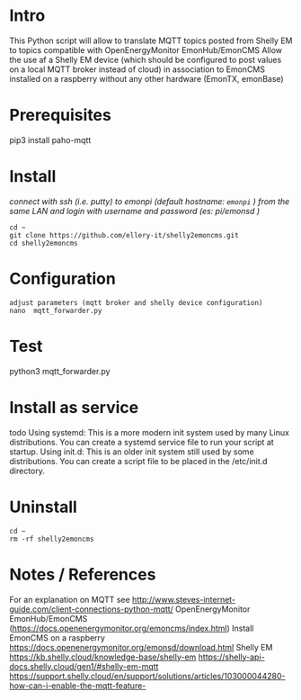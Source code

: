 # Intro
This Python script will allow to translate MQTT topics posted from Shelly EM to topics compatible with OpenEnergyMonitor EmonHub/EmonCMS
Allow the use af a Shelly EM device  (which should be configured to post values on a local MQTT broker instead of cloud) in association to EmonCMS installed on a raspberry without any other hardware (EmonTX, emonBase)

# Prerequisites
  
  pip3 install paho-mqtt

# Install
*connect with ssh (i.e. putty) to emonpi (default hostname: `emonpi` ) from the same LAN and login with username and password (es: pi/emonsd )*

    cd ~
    git clone https://github.com/ellery-it/shelly2emoncms.git
    cd shelly2emoncms
    
# Configuration
    adjust parameters (mqtt broker and shelly device configuration)
    nano  mqtt_forwarder.py
    
# Test
   python3 mqtt_forwarder.py

# Install as service
   todo
   Using systemd: This is a more modern init system used by many Linux distributions. You can create a systemd service file to run your script at startup.
   Using init.d: This is an older init system still used by some distributions. You can create a script file to be placed in the /etc/init.d directory.
    
# Uninstall
    cd ~
    rm -rf shelly2emoncms

    
# Notes / References
  For an explanation on MQTT see http://www.steves-internet-guide.com/client-connections-python-mqtt/
  OpenEnergyMonitor EmonHub/EmonCMS (https://docs.openenergymonitor.org/emoncms/index.html)
  Install EmonCMS on a raspberry https://docs.openenergymonitor.org/emonsd/download.html
  Shelly EM https://kb.shelly.cloud/knowledge-base/shelly-em
            https://shelly-api-docs.shelly.cloud/gen1/#shelly-em-mqtt
            https://support.shelly.cloud/en/support/solutions/articles/103000044280-how-can-i-enable-the-mqtt-feature-
